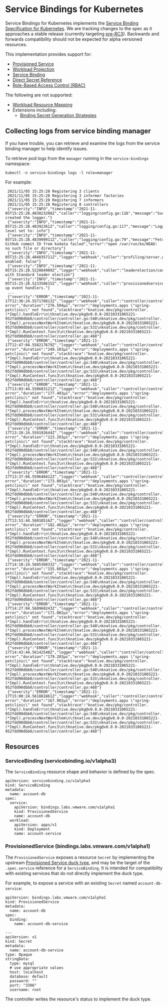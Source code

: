 # Service Bindings for Kubernetes

Service Bindings for Kubernetes implements the [Service Binding Specification for Kubernetes](https://github.com/k8s-service-bindings/spec). We are tracking changes to the spec as it approaches a stable release (currently targeting [pre-RC3](https://github.com/k8s-service-bindings/spec/tree/12a9f2e376c50f051cc9aa913443bdecb0a24a01)). Backwards and forwards compatibility should not be expected for alpha versioned resources.

This implementation provides support for:

- [Provisioned Service](https://github.com/k8s-service-bindings/spec/tree/12a9f2e376c50f051cc9aa913443bdecb0a24a01#provisioned-service)
- [Workload Projection](https://github.com/k8s-service-bindings/spec/tree/12a9f2e376c50f051cc9aa913443bdecb0a24a01#workload-projection)
- [Service Binding](https://github.com/k8s-service-bindings/spec/tree/12a9f2e376c50f051cc9aa913443bdecb0a24a01#service-binding)
- [Direct Secret Reference](https://github.com/k8s-service-bindings/spec/tree/12a9f2e376c50f051cc9aa913443bdecb0a24a01#direct-secret-reference)
- [Role-Based Access Control (RBAC)](https://github.com/k8s-service-bindings/spec/tree/12a9f2e376c50f051cc9aa913443bdecb0a24a01#role-based-access-control-rbac)

The following are not supported:

- [Workload Resource Mapping](https://github.com/k8s-service-bindings/spec/tree/12a9f2e376c50f051cc9aa913443bdecb0a24a01#workload-resource-mapping)
- Extensions including:
  - [Binding Secret Generation Strategies](https://github.com/k8s-service-bindings/spec/tree/12a9f2e376c50f051cc9aa913443bdecb0a24a01#binding-secret-generation-strategies)

## Collecting logs from service binding manager

If you have trouble, you can retrieve and examine the logs from the service binding manager to help identify issues.

To retrieve pod logs from the `manager` running in the `service-bindings` namespace:

  ```
  kubectl -n service-bindings logs -l role=manager
  ```

For example:

   ```
    2021/11/05 15:25:28 Registering 3 clients
    2021/11/05 15:25:28 Registering 3 informer factories
    2021/11/05 15:25:28 Registering 7 informers
    2021/11/05 15:25:28 Registering 8 controllers
    {"severity":"INFO","timestamp":"2021-11-05T15:25:28.483823208Z","caller":"logging/config.go:116","message":"Successfully created the logger."}
    {"severity":"INFO","timestamp":"2021-11-05T15:25:28.48392361Z","caller":"logging/config.go:117","message":"Logging level set to: info"}
    {"severity":"INFO","timestamp":"2021-11-05T15:25:28.483999911Z","caller":"logging/config.go:79","message":"Fetch GitHub commit ID from kodata failed","error":"open /var/run/ko/HEAD: no such file or directory"}
    {"severity":"INFO","timestamp":"2021-11-05T15:25:28.484035711Z","logger":"webhook","caller":"profiling/server.go:64","message":"Profiling enabled: false"}
    {"severity":"INFO","timestamp":"2021-11-05T15:25:28.522884909Z","logger":"webhook","caller":"leaderelection/context.go:46","message":"Running with Standard leader election"}
    {"severity":"INFO","timestamp":"2021-11-05T15:25:28.523358615Z","logger":"webhook","caller":"provisionedservice/controller.go:31","message":"Setting up event handlers."}
    ...
    {"severity":"ERROR","timestamp":"2021-11-17T12:30:24.557178813Z","logger":"webhook","caller":"controller/controller.go:548","message":"Reconcile error","duration":"276.504µs","error":"deployments.apps \"spring-petclinic\" not found","stacktrace":"knative.dev/pkg/controller.(*Impl).handleErr\n\tknative.dev/pkg@v0.0.0-20210331065221-952fdd90dbb0/controller/controller.go:548\nknative.dev/pkg/controller.(*Impl).processNextWorkItem\n\tknative.dev/pkg@v0.0.0-20210331065221-952fdd90dbb0/controller/controller.go:531\nknative.dev/pkg/controller.(*Impl).RunContext.func3\n\tknative.dev/pkg@v0.0.0-20210331065221-952fdd90dbb0/controller/controller.go:468"}
    {"severity":"ERROR","timestamp":"2021-11-17T12:47:04.558217679Z","logger":"webhook","caller":"controller/controller.go:548","message":"Reconcile error","duration":"249.103µs","error":"deployments.apps \"spring-petclinic\" not found","stacktrace":"knative.dev/pkg/controller.(*Impl).handleErr\n\tknative.dev/pkg@v0.0.0-20210331065221-952fdd90dbb0/controller/controller.go:548\nknative.dev/pkg/controller.(*Impl).processNextWorkItem\n\tknative.dev/pkg@v0.0.0-20210331065221-952fdd90dbb0/controller/controller.go:531\nknative.dev/pkg/controller.(*Impl).RunContext.func3\n\tknative.dev/pkg@v0.0.0-20210331065221-952fdd90dbb0/controller/controller.go:468"}
    {"severity":"ERROR","timestamp":"2021-11-17T13:03:44.558683121Z","logger":"webhook","caller":"controller/controller.go:548","message":"Reconcile error","duration":"177.403µs","error":"deployments.apps \"spring-petclinic\" not found","stacktrace":"knative.dev/pkg/controller.(*Impl).handleErr\n\tknative.dev/pkg@v0.0.0-20210331065221-952fdd90dbb0/controller/controller.go:548\nknative.dev/pkg/controller.(*Impl).processNextWorkItem\n\tknative.dev/pkg@v0.0.0-20210331065221-952fdd90dbb0/controller/controller.go:531\nknative.dev/pkg/controller.(*Impl).RunContext.func3\n\tknative.dev/pkg@v0.0.0-20210331065221-952fdd90dbb0/controller/controller.go:468"}
    {"severity":"ERROR","timestamp":"2021-11-17T13:20:24.559192644Z","logger":"webhook","caller":"controller/controller.go:548","message":"Reconcile error","duration":"223.203µs","error":"deployments.apps \"spring-petclinic\" not found","stacktrace":"knative.dev/pkg/controller.(*Impl).handleErr\n\tknative.dev/pkg@v0.0.0-20210331065221-952fdd90dbb0/controller/controller.go:548\nknative.dev/pkg/controller.(*Impl).processNextWorkItem\n\tknative.dev/pkg@v0.0.0-20210331065221-952fdd90dbb0/controller/controller.go:531\nknative.dev/pkg/controller.(*Impl).RunContext.func3\n\tknative.dev/pkg@v0.0.0-20210331065221-952fdd90dbb0/controller/controller.go:468"}
    {"severity":"ERROR","timestamp":"2021-11-17T13:37:04.559648412Z","logger":"webhook","caller":"controller/controller.go:548","message":"Reconcile error","duration":"173.003µs","error":"deployments.apps \"spring-petclinic\" not found","stacktrace":"knative.dev/pkg/controller.(*Impl).handleErr\n\tknative.dev/pkg@v0.0.0-20210331065221-952fdd90dbb0/controller/controller.go:548\nknative.dev/pkg/controller.(*Impl).processNextWorkItem\n\tknative.dev/pkg@v0.0.0-20210331065221-952fdd90dbb0/controller/controller.go:531\nknative.dev/pkg/controller.(*Impl).RunContext.func3\n\tknative.dev/pkg@v0.0.0-20210331065221-952fdd90dbb0/controller/controller.go:468"}
    {"severity":"ERROR","timestamp":"2021-11-17T13:53:44.56010516Z","logger":"webhook","caller":"controller/controller.go:548","message":"Reconcile error","duration":"182.402µs","error":"deployments.apps \"spring-petclinic\" not found","stacktrace":"knative.dev/pkg/controller.(*Impl).handleErr\n\tknative.dev/pkg@v0.0.0-20210331065221-952fdd90dbb0/controller/controller.go:548\nknative.dev/pkg/controller.(*Impl).processNextWorkItem\n\tknative.dev/pkg@v0.0.0-20210331065221-952fdd90dbb0/controller/controller.go:531\nknative.dev/pkg/controller.(*Impl).RunContext.func3\n\tknative.dev/pkg@v0.0.0-20210331065221-952fdd90dbb0/controller/controller.go:468"}
    {"severity":"ERROR","timestamp":"2021-11-17T14:10:24.560536033Z","logger":"webhook","caller":"controller/controller.go:548","message":"Reconcile error","duration":"155.603µs","error":"deployments.apps \"spring-petclinic\" not found","stacktrace":"knative.dev/pkg/controller.(*Impl).handleErr\n\tknative.dev/pkg@v0.0.0-20210331065221-952fdd90dbb0/controller/controller.go:548\nknative.dev/pkg/controller.(*Impl).processNextWorkItem\n\tknative.dev/pkg@v0.0.0-20210331065221-952fdd90dbb0/controller/controller.go:531\nknative.dev/pkg/controller.(*Impl).RunContext.func3\n\tknative.dev/pkg@v0.0.0-20210331065221-952fdd90dbb0/controller/controller.go:468"}
    {"severity":"ERROR","timestamp":"2021-11-17T14:27:04.560960243Z","logger":"webhook","caller":"controller/controller.go:548","message":"Reconcile error","duration":"171.002µs","error":"deployments.apps \"spring-petclinic\" not found","stacktrace":"knative.dev/pkg/controller.(*Impl).handleErr\n\tknative.dev/pkg@v0.0.0-20210331065221-952fdd90dbb0/controller/controller.go:548\nknative.dev/pkg/controller.(*Impl).processNextWorkItem\n\tknative.dev/pkg@v0.0.0-20210331065221-952fdd90dbb0/controller/controller.go:531\nknative.dev/pkg/controller.(*Impl).RunContext.func3\n\tknative.dev/pkg@v0.0.0-20210331065221-952fdd90dbb0/controller/controller.go:468"}
    {"severity":"ERROR","timestamp":"2021-11-17T14:43:44.56142548Z","logger":"webhook","caller":"controller/controller.go:548","message":"Reconcile error","duration":"179.203µs","error":"deployments.apps \"spring-petclinic\" not found","stacktrace":"knative.dev/pkg/controller.(*Impl).handleErr\n\tknative.dev/pkg@v0.0.0-20210331065221-952fdd90dbb0/controller/controller.go:548\nknative.dev/pkg/controller.(*Impl).processNextWorkItem\n\tknative.dev/pkg@v0.0.0-20210331065221-952fdd90dbb0/controller/controller.go:531\nknative.dev/pkg/controller.(*Impl).RunContext.func3\n\tknative.dev/pkg@v0.0.0-20210331065221-952fdd90dbb0/controller/controller.go:468"}
    {"severity":"ERROR","timestamp":"2021-11-17T15:00:24.561881861Z","logger":"webhook","caller":"controller/controller.go:548","message":"Reconcile error","duration":"167.902µs","error":"deployments.apps \"spring-petclinic\" not found","stacktrace":"knative.dev/pkg/controller.(*Impl).handleErr\n\tknative.dev/pkg@v0.0.0-20210331065221-952fdd90dbb0/controller/controller.go:548\nknative.dev/pkg/controller.(*Impl).processNextWorkItem\n\tknative.dev/pkg@v0.0.0-20210331065221-952fdd90dbb0/controller/controller.go:531\nknative.dev/pkg/controller.(*Impl).RunContext.func3\n\tknative.dev/pkg@v0.0.0-20210331065221-952fdd90dbb0/controller/controller.go:468"}
   ```

## Resources

### ServiceBinding (servicebinding.io/v1alpha3)

The `ServiceBinding` resource shape and behavior is defined by the spec.

```
apiVersion: servicebinding.io/v1alpha3
kind: ServiceBinding
metadata:
  name: account-db
spec:
  service:
    apiVersion: bindings.labs.vmware.com/v1alpha1
    kind: ProvisionedService
    name: account-db
  workload:
    apiVersion: apps/v1
    kind: Deployment
    name: account-service
```

### ProvisionedService (bindings.labs.vmware.com/v1alpha1)

The `ProvisionedService` exposes a resource `Secret` by implementing the upstream [Provisioned Service duck type](https://github.com/k8s-service-bindings/spec#provisioned-service), and may be the target of the `.spec.service` reference for a `ServiceBinding`. It is intended for compatibility with existing services that do not directly implement the duck type.

For example, to expose a service with an existing `Secret` named `account-db-service`:

```
apiVersion: bindings.labs.vmware.com/v1alpha1
kind: ProvisionedService
metadata:
  name: account-db
spec:
  binding:
    name: account-db-service

---
apiVersion: v1
kind: Secret
metadata:
  name: account-db-service
type: Opaque
stringData:
  type: mysql
  # use appropriate values
  host: localhost
  database: default
  password: ""
  port: "3306"
  username: root
```

The controller writes the resource's status to implement the duck type.
